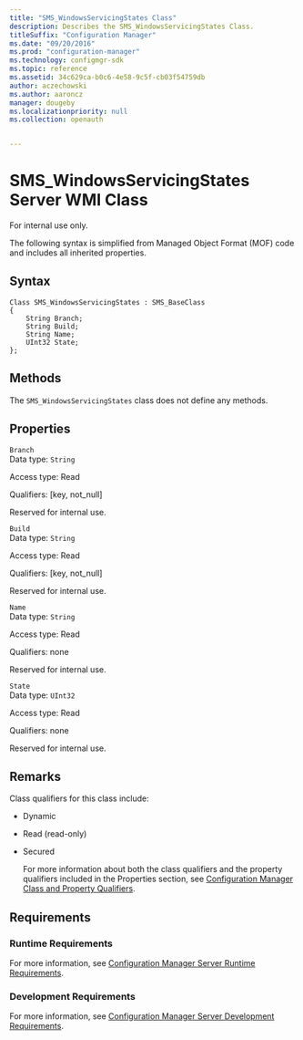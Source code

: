 ```yaml
---
title: "SMS_WindowsServicingStates Class"
description: Describes the SMS_WindowsServicingStates Class.
titleSuffix: "Configuration Manager"
ms.date: "09/20/2016"
ms.prod: "configuration-manager"
ms.technology: configmgr-sdk
ms.topic: reference
ms.assetid: 34c629ca-b0c6-4e58-9c5f-cb03f54759db
author: aczechowski
ms.author: aaroncz
manager: dougeby
ms.localizationpriority: null
ms.collection: openauth


---
```

# SMS_WindowsServicingStates Server WMI Class
For internal use only.  

 The following syntax is simplified from Managed Object Format (MOF) code and includes all inherited properties.  

## Syntax  

```  
Class SMS_WindowsServicingStates : SMS_BaseClass  
{  
    String Branch;  
    String Build;  
    String Name;  
    UInt32 State;  
};  

```  

## Methods  
 The `SMS_WindowsServicingStates` class does not define any methods.  

## Properties  
 `Branch`  
 Data type: `String`  

 Access type: Read  

 Qualifiers: [key, not_null]  

 Reserved for internal use.  

 `Build`  
 Data type: `String`  

 Access type: Read  

 Qualifiers: [key, not_null]  

 Reserved for internal use.  

 `Name`  
 Data type: `String`  

 Access type: Read  

 Qualifiers: none  

 Reserved for internal use.  

 `State`  
 Data type: `UInt32`  

 Access type: Read  

 Qualifiers: none  

 Reserved for internal use.  

## Remarks  
 Class qualifiers for this class include:  

- Dynamic  

- Read (read-only)  

- Secured  

  For more information about both the class qualifiers and the property qualifiers included in the Properties section, see [Configuration Manager Class and Property Qualifiers](../../../develop/reference/misc/class-and-property-qualifiers.md).  

## Requirements  

### Runtime Requirements  
 For more information, see [Configuration Manager Server Runtime Requirements](../../../develop/core/reqs/server-runtime-requirements.md).  

### Development Requirements  
 For more information, see [Configuration Manager Server Development Requirements](../../../develop/core/reqs/server-development-requirements.md).  

